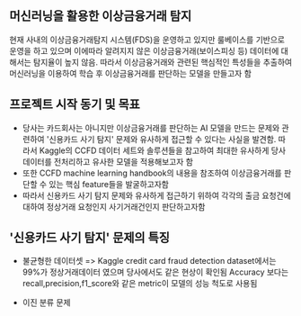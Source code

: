 ## 머신러닝을 활용한 이상금융거래 탐지

현재 사내의 이상금융거래탐지 시스템(FDS)을 운영하고 있지만 룰베이스를 기반으로 운영을 하고 있으며 이에따라 알려지지 않은 이상금융거래(보이스피싱 등) 데이터에 대해서는 탐지율이 높지 않음. 따라서 이상금융거래와 관련된 핵심적인 특성들을 추출하여 머신러닝을 이용하여 학습 후 이상금융거래를 판단하는 모델을 만들고자 함

## 프로젝트 시작 동기 및 목표
* 당사는 카드회사는 아니지만 이상금융거래를 판단하는 AI 모델을 만드는 문제와 관련하여 '신용카드 사기 탐지' 문제와 유사하게 접근할 수 있다는 사실을 발견함. 따라서 Kaggle의 CCFD 데이터 세트와 솔루션들을 참고하여 최대한 유사하게 당사 데이터를 전처리하고 유사한 모델을 적용해보고자 함
* 또한 CCFD machine learning handbook의 내용을 참조하여 이상금융거래를 판단할 수 있는 핵심 feature들을 발굴하고자함
* 따라서 신용카드 사기 탐지 문제와 유사하게 접근하기 위하여 각각의 출금 요청건에 대하여 정상거래 요청인지 사기거래건인지 판단하고자함

## '신용카드 사기 탐지' 문제의 특징
* 불균형한 데이터셋
 => Kaggle credit card fraud detection dataset에서는 99%가 정상거래데이터 였으며 당사에서도 같은 현상이 확인됨 Accuracy 보다는 recall,precision,f1_score와 같은 metric이 모델의 성능 척도로 사용됨
 
* 이진 분류 문제

#

